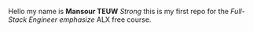 Hello my name is **Mansour TEUW** _Strong_ this is my first repo for the *Full-Stack Engineer* _emphasize_ ALX free course.



